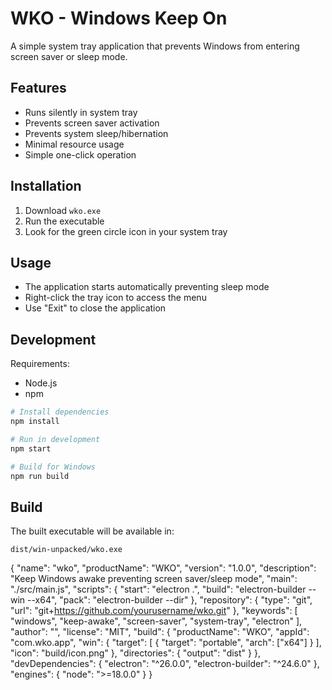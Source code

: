 # WKO - Windows Keep On

A simple system tray application that prevents Windows from entering screen saver or sleep mode.

## Features

- Runs silently in system tray
- Prevents screen saver activation
- Prevents system sleep/hibernation
- Minimal resource usage
- Simple one-click operation

## Installation

1. Download `wko.exe`
2. Run the executable
3. Look for the green circle icon in your system tray

## Usage

- The application starts automatically preventing sleep mode
- Right-click the tray icon to access the menu
- Use "Exit" to close the application

## Development

Requirements:
- Node.js
- npm

```bash
# Install dependencies
npm install

# Run in development
npm start

# Build for Windows
npm run build
```

## Build

The built executable will be available in:
```
dist/win-unpacked/wko.exe
```

{
  "name": "wko",
  "productName": "WKO",
  "version": "1.0.0",
  "description": "Keep Windows awake preventing screen saver/sleep mode",
  "main": "./src/main.js",
  "scripts": {
    "start": "electron .",
    "build": "electron-builder --win --x64",
    "pack": "electron-builder --dir"
  },
  "repository": {
    "type": "git",
    "url": "git+https://github.com/yourusername/wko.git"
  },
  "keywords": [
    "windows",
    "keep-awake",
    "screen-saver",
    "system-tray",
    "electron"
  ],
  "author": "",
  "license": "MIT",
  "build": {
    "productName": "WKO",
    "appId": "com.wko.app",
    "win": {
      "target": [
        {
          "target": "portable",
          "arch": ["x64"]
        }
      ],
      "icon": "build/icon.png"
    },
    "directories": {
      "output": "dist"
    }
  },
  "devDependencies": {
    "electron": "^26.0.0",
    "electron-builder": "^24.6.0"
  },
  "engines": {
    "node": ">=18.0.0"
  }
}